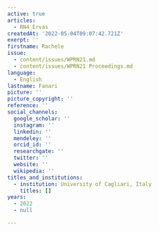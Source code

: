 ```yaml
---
active: true
articles:
  - RN4_Ervas
createdAt: '2022-05-04T09:07:42.721Z'
exerpt: ''
firstname: Rachele
issue:
  - content/issues/WPRN21.md
  - content/issues/WPRN21 Proceedings.md
language:
  - English
lastname: Fanari
picture: ''
picture_copyright: ''
reference: ''
social_channels:
  google_scholar: ''
  instagram: ''
  linkedin: ''
  mendeley: ''
  orcid_id: ''
  researchgate: ''
  twitter: ''
  website: ''
  wikipedia: ''
titles_and_institutions:
  - institution: University of Cagliari, Italy
    titles: []
years:
  - 2022
  - null

---
```

